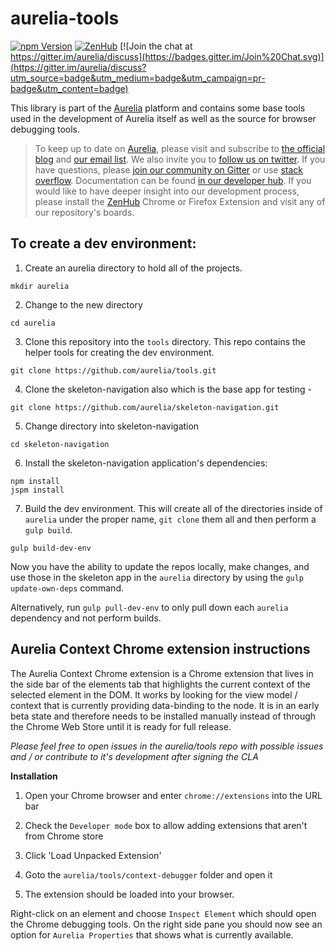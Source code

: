 # aurelia-tools

[![npm Version](https://img.shields.io/npm/v/aurelia-tools.svg)](https://www.npmjs.com/package/aurelia-tools)
[![ZenHub](https://raw.githubusercontent.com/ZenHubIO/support/master/zenhub-badge.png)](https://zenhub.io)
[![Join the chat at https://gitter.im/aurelia/discuss](https://badges.gitter.im/Join%20Chat.svg)](https://gitter.im/aurelia/discuss?utm_source=badge&utm_medium=badge&utm_campaign=pr-badge&utm_content=badge)

This library is part of the [Aurelia](http://www.aurelia.io/) platform and contains some base tools used in the development of Aurelia itself as well as the source for browser debugging tools.

> To keep up to date on [Aurelia](http://www.aurelia.io/), please visit and subscribe to [the official blog](http://blog.aurelia.io/) and [our email list](http://eepurl.com/ces50j). We also invite you to [follow us on twitter](https://twitter.com/aureliaeffect). If you have questions, please [join our community on Gitter](https://gitter.im/aurelia/discuss) or use [stack overflow](http://stackoverflow.com/search?q=aurelia). Documentation can be found [in our developer hub](http://aurelia.io/hub.html). If you would like to have deeper insight into our development process, please install the [ZenHub](https://zenhub.io) Chrome or Firefox Extension and visit any of our repository's boards.

## To create a dev environment:

1. Create an aurelia directory to hold all of the projects.

  ```shell
  mkdir aurelia
  ```
2. Change to the new directory

  ```shell
  cd aurelia
  ```
3. Clone this repository into the `tools` directory.  This repo contains the helper tools for creating the dev environment.

  ```shell
  git clone https://github.com/aurelia/tools.git
  ```
4. Clone the skeleton-navigation also which is the base app for testing -

  ```shell
  git clone https://github.com/aurelia/skeleton-navigation.git
  ```
5. Change directory into skeleton-navigation

  ```shell
  cd skeleton-navigation
 ```
6. Install the skeleton-navigation application's dependencies:

  ```shell
  npm install
  jspm install
  ```
7. Build the dev environment.  This will create all of the directories inside of `aurelia` under the proper name, `git clone` them all and then perform a `gulp build`.

  ```shell
  gulp build-dev-env
  ```

Now you have the ability to update the repos locally, make changes, and use those in the skeleton app in the `aurelia` directory by using the `gulp update-own-deps` command.

Alternatively, run `gulp pull-dev-env` to only pull down each `aurelia` dependency and not perform builds.

## Aurelia Context Chrome extension instructions

The Aurelia Context Chrome extension is a Chrome extension that lives in the side bar of the elements tab that highlights the current context of the selected element in the DOM.  It works by looking for the view model / context that is currently providing data-binding to the node.  It is in an early beta state and therefore needs to be installed manually instead of through the Chrome Web Store until it is ready for full release.

*Please feel free to open issues in the aurelia/tools repo with possible issues and / or contribute to it's development after signing the CLA*

**Installation**

1. Open your Chrome browser and enter `chrome://extensions` into the URL bar

2. Check the `Developer mode` box to allow adding extensions that aren't from Chrome store

3. Click 'Load Unpacked Extension'

4. Goto the `aurelia/tools/context-debugger` folder and open it

5. The extension should be loaded into your browser.

Right-click on an element and choose `Inspect Element` which should open the Chrome debugging tools.  On the right side pane you should now see an option for `Aurelia Properties` that shows what is currently available.
